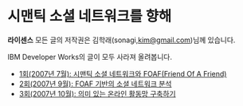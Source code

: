 # 시맨틱 소셜 네트워크를 향해

**라이센스** 모든 글의 저작권은 김학래(sonagi,kim@gmail.com)님께 있습니다.

IBM Developer Works의 글이 모두 사라져 올려봅니다.

* [1회(2007년 7월): 시맨틱 소셜 네트워크와 FOAF(Friend Of A Friend)](https://github.com/black7375/ReadabilityDocs/blob/master/%EC%8B%9C%EB%A7%A8%ED%8B%B1%20%EC%86%8C%EC%85%9C%20%EB%84%A4%ED%8A%B8%EC%9B%8C%ED%81%AC%EB%A5%BC%20%ED%96%A5%ED%95%B4/part1.org)
* [2회(2007년 9월): FOAF 기반의 소셜 네트워크 분석](https://github.com/black7375/ReadabilityDocs/blob/master/%EC%8B%9C%EB%A7%A8%ED%8B%B1%20%EC%86%8C%EC%85%9C%20%EB%84%A4%ED%8A%B8%EC%9B%8C%ED%81%AC%EB%A5%BC%20%ED%96%A5%ED%95%B4/part2.org)
* [3회(2007년 10월): 의미 있는 온라인 활동망 구축하기](https://github.com/black7375/ReadabilityDocs/blob/master/%EC%8B%9C%EB%A7%A8%ED%8B%B1%20%EC%86%8C%EC%85%9C%20%EB%84%A4%ED%8A%B8%EC%9B%8C%ED%81%AC%EB%A5%BC%20%ED%96%A5%ED%95%B4/part3.org)
